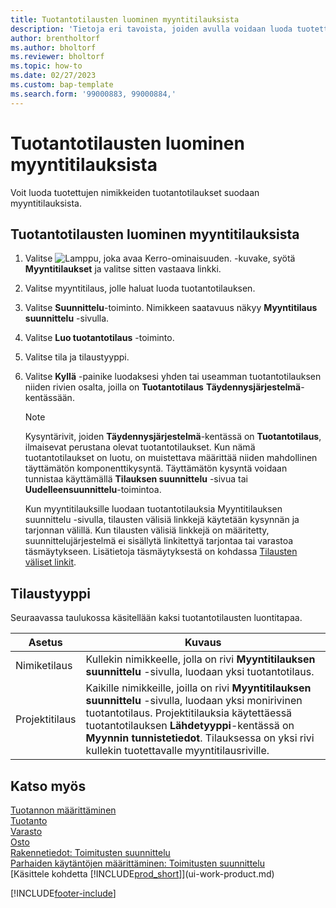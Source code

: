 ```yaml
---
title: Tuotantotilausten luominen myyntitilauksista
description: 'Tietoja eri tavoista, joiden avulla voidaan luoda tuotettujen nimikkeiden tuotantotilaukset suodaan myyntitilauksista.'
author: brentholtorf
ms.author: bholtorf
ms.reviewer: bholtorf
ms.topic: how-to
ms.date: 02/27/2023
ms.custom: bap-template
ms.search.form: '99000883, 99000884,'
---
```

# <a name="create-production-orders-from-sales-orders"></a>Tuotantotilausten luominen myyntitilauksista

Voit luoda tuotettujen nimikkeiden tuotantotilaukset suodaan myyntitilauksista.  

## <a name="to-create-a-production-order-from-a-sales-order"></a>Tuotantotilausten luominen myyntitilauksista

1. Valitse ![Lamppu, joka avaa Kerro-ominaisuuden.](media/ui-search/search_small.png "Kerro, mitä haluat tehdä") -kuvake, syötä **Myyntitilaukset** ja valitse sitten vastaava linkki.  
2. Valitse myyntitilaus, jolle haluat luoda tuotantotilauksen.  
3. Valitse **Suunnittelu**-toiminto. Nimikkeen saatavuus näkyy **Myyntitilaus suunnittelu** -sivulla.  
4. Valitse **Luo tuotantotilaus** -toiminto.  
5. Valitse tila ja tilaustyyppi.  
6. Valitse **Kyllä** -painike luodaksesi yhden tai useamman tuotantotilauksen niiden rivien osalta, joilla on **Tuotantotilaus** **Täydennysjärjestelmä**-kentässään.

    > [!NOTE]  
    > Kysyntärivit, joiden **Täydennysjärjestelmä**-kentässä on **Tuotantotilaus**, ilmaisevat perustana olevat tuotantotilaukset. Kun nämä tuotantotilaukset on luotu, on muistettava määrittää niiden mahdollinen täyttämätön komponenttikysyntä. Täyttämätön kysyntä voidaan tunnistaa käyttämällä **Tilauksen suunnittelu** -sivua tai **Uudelleensuunnittelu**-toimintoa.
    >
    > Kun myyntitilauksille luodaan tuotantotilauksia Myyntitilauksen suunnittelu -sivulla, tilausten välisiä linkkejä käytetään kysynnän ja tarjonnan välillä. Kun tilausten välisiä linkkejä on määritetty, suunnittelujärjestelmä ei sisällytä linkitettyä tarjontaa tai varastoa täsmäytykseen. Lisätietoja täsmäytyksestä on kohdassa [Tilausten väliset linkit](design-details-central-concepts-of-the-planning-system.md#order-to-order-links).

## <a name="order-type"></a>Tilaustyyppi

Seuraavassa taulukossa käsitellään kaksi tuotantotilausten luontitapaa.

|Asetus|Kuvaus|
|------|-----------|
|Nimiketilaus|Kullekin nimikkeelle, jolla on rivi **Myyntitilauksen suunnittelu** -sivulla, luodaan yksi tuotantotilaus.|
|Projektitilaus|Kaikille nimikkeille, joilla on rivi **Myyntitilauksen suunnittelu** -sivulla, luodaan yksi monirivinen tuotantotilaus. Projektitilauksia käytettäessä tuotantotilauksen **Lähdetyyppi**-kentässä on **Myynnin tunnistetiedot**. Tilauksessa on yksi rivi kullekin tuotettavalle myyntitilausriville.|

## <a name="see-also"></a>Katso myös

[Tuotannon määrittäminen](production-configure-production-processes.md)  
[Tuotanto](production-manage-manufacturing.md)  
[Varasto](inventory-manage-inventory.md)  
[Osto](purchasing-manage-purchasing.md)  
[Rakennetiedot: Toimitusten suunnittelu](design-details-supply-planning.md)  
[Parhaiden käytäntöjen määrittäminen: Toimitusten suunnittelu](setup-best-practices-supply-planning.md)  
[Käsittele kohdetta [!INCLUDE[prod_short](includes/prod_short.md)]](ui-work-product.md)


[!INCLUDE[footer-include](includes/footer-banner.md)]
